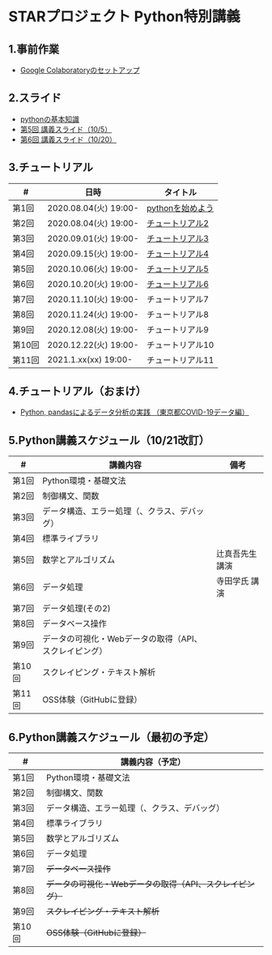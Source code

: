 # STARプロジェクト Python特別講義

## 1.事前作業

* [Google Colaboratoryのセットアップ](https://docs.google.com/document/d/1h8TP7jKYKsaW2OQIae8uzzL6I0oyRbbxQUZZO-hEkgw)<br>

## 2.スライド

* [pythonの基本知識](https://gitpitch.com/abenben/starproject-python/master?p=slide01-base)
* [第5回 講義スライド（10/5）](https://gitpitch.com/abenben/starproject-python/master?p=slide05-base)
* [第6回 講義スライド（10/20）](https://gitpitch.com/abenben/starproject-python/master?p=slide06-base)

## 3.チュートリアル

|#|日時|タイトル|
|---|---|---|
|第1回|2020.08.04(火) 19:00-|[pythonを始めよう](tutorial02.ipynb)|
|第2回|2020.08.04(火) 19:00-|[チュートリアル2](tutorial03.ipynb)|
|第3回|2020.09.01(火) 19:00-|[チュートリアル3](tutorial04.ipynb)|
|第4回|2020.09.15(火) 19:00-|[チュートリアル4](tutorial05.ipynb)|
|第5回|2020.10.06(火) 19:00-|[チュートリアル5](tutorial06.ipynb)|
|第6回|2020.10.20(火) 19:00-|[チュートリアル6](tutorial07.ipynb)|
|第7回|2020.11.10(火) 19:00-|チュートリアル7|
|第8回|2020.11.24(火) 19:00-|チュートリアル8|
|第9回|2020.12.08(火) 19:00-|チュートリアル9|
|第10回|2020.12.22(火) 19:00-|チュートリアル10|
|第11回|2021.1.xx(xx) 19:00-|チュートリアル11|

## 4.チュートリアル（おまけ）

* [Python, pandasによるデータ分析の実践 （東京都COVID-19データ編）](tutorial99_covid19opendata.ipynb)

## 5.Python講義スケジュール（10/21改訂）

|#|講義内容|備考|
|---|---|---|
|第1回|Python環境・基礎文法
|第2回|制御構文、関数
|第3回|データ構造、エラー処理（、クラス、デバッグ）
|第4回|標準ライブラリ
|第5回|数学とアルゴリズム|辻真吾先生 講演|
|第6回|データ処理|寺田学氏 講演|
|第7回|データ処理(その2)
|第8回|データベース操作
|第9回|データの可視化・Webデータの取得（API、スクレイピング）
|第10回|スクレイピング・テキスト解析
|第11回|OSS体験（GitHubに登録）

## 6.Python講義スケジュール（最初の予定）

|#|講義内容（予定）|
|---|---|
|第1回|Python環境・基礎文法
|第2回|制御構文、関数
|第3回|データ構造、エラー処理（、クラス、デバッグ）
|第4回|標準ライブラリ
|第5回|数学とアルゴリズム
|第6回|データ処理
|第7回|~~データベース操作~~
|第8回|~~データの可視化・Webデータの取得（API、スクレイピング）~~
|第9回|~~スクレイピング・テキスト解析~~
|第10回|~~OSS体験（GitHubに登録）~~
